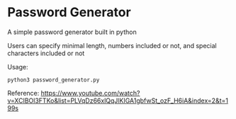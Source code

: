 # Password Generator

A simple password generator built in python

Users can specify minimal length, numbers included or not, and special characters included or not

Usage:
```
python3 password_generator.py
```

Reference: https://www.youtube.com/watch?v=XCIBOl3FTKo&list=PLVqDz66xlQqJlKIGA1gbfwSt_ozF_H6iA&index=2&t=199s